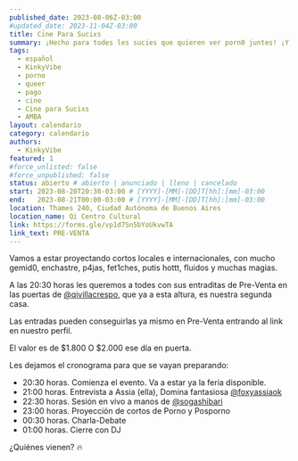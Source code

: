 ```yaml
---
published_date: 2023-08-06Z-03:00
#updated_date: 2023-11-04Z-03:00
title: Cine Para Sucixs
summary: ¡Hecho para todes les sucies que quieren ver porn0 juntes! ¡Y también debatirlo!
tags:
  - español
  - KinkyVibe
  - porno
  - queer
  - pago
  - cine
  - Cine para Sucixs
  - AMBA
layout: calendario
category: calendario
authors:
  - KinkyVibe
featured: 1
#force_unlisted: false
#force_unpublished: false
status: abierto # abierto | anunciado | lleno | cancelado
start: 2023-08-20T20:30-03:00 # [YYYY]-[MM]-[DD]T[hh]:[mm]-03:00
end:   2023-08-21T00:00-03:00 # [YYYY]-[MM]-[DD]T[hh]:[mm]-03:00
location: Thames 240, Ciudad Autónoma de Buenos Aires
location_name: Qi Centro Cultural
link: https://forms.gle/vp1d7Sn5bYoUkvwTA
link_text: PRE-VENTA
---
```


<script>
    import pag1 from '$lib/posts/media/cine-para-sucixs-julio-2023/1.jpg';
    // import pag2 from '$lib/posts/media/cine-para-sucixs-julio-2023/2.jpg';
</script>

<!-- <div class="col-2"> -->
<!-- <img src="{pag1}" alt="" /> -->
<!-- <img src="{pag2}" alt="" /> -->
<!-- </div> -->

Vamos a estar proyectando cortos locales e internacionales, con mucho gemid0, enchastre, p4jas, fet1ches, putis hottt, fluidos y muchas magias.

A las 20:30 horas les queremos a todes con sus entraditas de Pre-Venta en las puertas de [\@qivillacrespo](https://instagram.com/qivillacrespo), que ya a esta altura, es nuestra segunda casa.

Las entradas pueden conseguirlas ya mismo en Pre-Venta entrando al link en nuestro perfil.

El valor es de $1.800
O $2.000 ese día en puerta.

Les dejamos el cronograma para que se vayan preparando:

- 20:30 horas. Comienza el evento. Va a estar ya la feria disponible.
- 21:00 horas. Entrevista a Assia (ella), Domina fantasiosa [\@foxyassiaok](https://instagram.com/foxyassiaok)
- 22:30 horas. Sesión en vivo a manos de [\@sogashibari](/Sogashibari)
- 23:00 horas. Proyección de cortos de Porno y Posporno
- 00:30 horas. Charla-Debate
- 01:00 horas. Cierre con DJ

¿Quiénes vienen? 🔥

<style>
    a {
      color: #222;
      /* text-decoration: none; */
      text-decoration-color: var(--1);
    }
</style>
